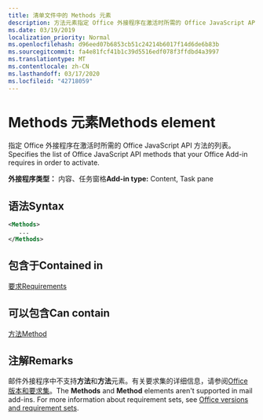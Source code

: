 ```yaml
---
title: 清单文件中的 Methods 元素
description: 方法元素指定 Office 外接程序在激活时所需的 Office JavaScript API 方法的列表。
ms.date: 03/19/2019
localization_priority: Normal
ms.openlocfilehash: d96eed07b6853cb51c24214b6017f14d6de6b83b
ms.sourcegitcommit: fa4e81fcf41b1c39d5516edf078f3ffdbd4a3997
ms.translationtype: MT
ms.contentlocale: zh-CN
ms.lasthandoff: 03/17/2020
ms.locfileid: "42718059"
---
```

# <a name="methods-element"></a><span data-ttu-id="a357f-103">Methods 元素</span><span class="sxs-lookup"><span data-stu-id="a357f-103">Methods element</span></span>

<span data-ttu-id="a357f-104">指定 Office 外接程序在激活时所需的 Office JavaScript API 方法的列表。</span><span class="sxs-lookup"><span data-stu-id="a357f-104">Specifies the list of Office JavaScript API methods that your Office Add-in requires in order to activate.</span></span>

<span data-ttu-id="a357f-105">**外接程序类型：** 内容、任务窗格</span><span class="sxs-lookup"><span data-stu-id="a357f-105">**Add-in type:** Content, Task pane</span></span>

## <a name="syntax"></a><span data-ttu-id="a357f-106">语法</span><span class="sxs-lookup"><span data-stu-id="a357f-106">Syntax</span></span>

```XML
<Methods>
   ...
</Methods>
```

## <a name="contained-in"></a><span data-ttu-id="a357f-107">包含于</span><span class="sxs-lookup"><span data-stu-id="a357f-107">Contained in</span></span>

[<span data-ttu-id="a357f-108">要求</span><span class="sxs-lookup"><span data-stu-id="a357f-108">Requirements</span></span>](requirements.md)

## <a name="can-contain"></a><span data-ttu-id="a357f-109">可以包含</span><span class="sxs-lookup"><span data-stu-id="a357f-109">Can contain</span></span>

[<span data-ttu-id="a357f-110">方法</span><span class="sxs-lookup"><span data-stu-id="a357f-110">Method</span></span>](method.md)

## <a name="remarks"></a><span data-ttu-id="a357f-111">注解</span><span class="sxs-lookup"><span data-stu-id="a357f-111">Remarks</span></span>

<span data-ttu-id="a357f-112">邮件外接程序中不支持**方法**和**方法**元素。有关要求集的详细信息，请参阅[Office 版本和要求集](../../develop/office-versions-and-requirement-sets.md)。</span><span class="sxs-lookup"><span data-stu-id="a357f-112">The **Methods** and **Method** elements aren't supported in mail add-ins. For more information about requirement sets, see [Office versions and requirement sets](../../develop/office-versions-and-requirement-sets.md).</span></span>
